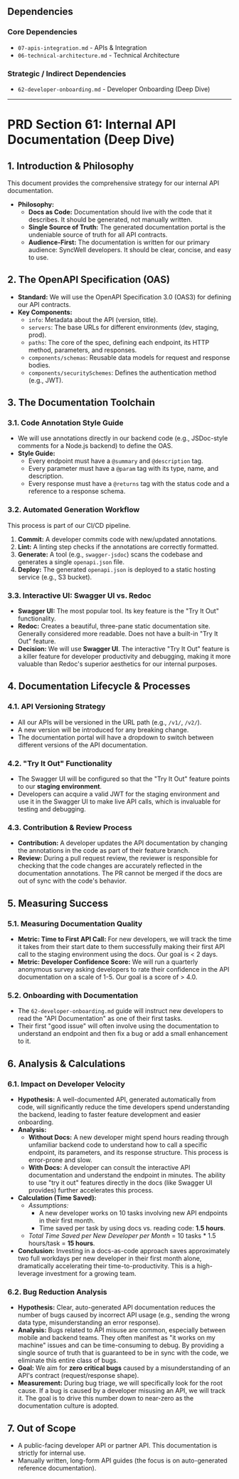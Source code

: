 ## Dependencies

### Core Dependencies
- `07-apis-integration.md` - APIs & Integration
- `06-technical-architecture.md` - Technical Architecture

### Strategic / Indirect Dependencies
- `62-developer-onboarding.md` - Developer Onboarding (Deep Dive)

---

# PRD Section 61: Internal API Documentation (Deep Dive)

## 1. Introduction & Philosophy
This document provides the comprehensive strategy for our internal API documentation.
-   **Philosophy:**
    -   **Docs as Code:** Documentation should live with the code that it describes. It should be generated, not manually written.
    -   **Single Source of Truth:** The generated documentation portal is the undeniable source of truth for all API contracts.
    -   **Audience-First:** The documentation is written for our primary audience: SyncWell developers. It should be clear, concise, and easy to use.

## 2. The OpenAPI Specification (OAS)
-   **Standard:** We will use the OpenAPI Specification 3.0 (OAS3) for defining our API contracts.
-   **Key Components:**
    -   `info`: Metadata about the API (version, title).
    -   `servers`: The base URLs for different environments (dev, staging, prod).
    -   `paths`: The core of the spec, defining each endpoint, its HTTP method, parameters, and responses.
    -   `components/schemas`: Reusable data models for request and response bodies.
    -   `components/securitySchemes`: Defines the authentication method (e.g., JWT).

## 3. The Documentation Toolchain

### 3.1. Code Annotation Style Guide
-   We will use annotations directly in our backend code (e.g., JSDoc-style comments for a Node.js backend) to define the OAS.
-   **Style Guide:**
    -   Every endpoint must have a `@summary` and `@description` tag.
    -   Every parameter must have a `@param` tag with its type, name, and description.
    -   Every response must have a `@returns` tag with the status code and a reference to a response schema.

### 3.2. Automated Generation Workflow
This process is part of our CI/CD pipeline.
1.  **Commit:** A developer commits code with new/updated annotations.
2.  **Lint:** A linting step checks if the annotations are correctly formatted.
3.  **Generate:** A tool (e.g., `swagger-jsdoc`) scans the codebase and generates a single `openapi.json` file.
4.  **Deploy:** The generated `openapi.json` is deployed to a static hosting service (e.g., S3 bucket).

### 3.3. Interactive UI: Swagger UI vs. Redoc
-   **Swagger UI:** The most popular tool. Its key feature is the "Try It Out" functionality.
-   **Redoc:** Creates a beautiful, three-pane static documentation site. Generally considered more readable. Does not have a built-in "Try It Out" feature.
-   **Decision:** We will use **Swagger UI**. The interactive "Try It Out" feature is a killer feature for developer productivity and debugging, making it more valuable than Redoc's superior aesthetics for our internal purposes.

## 4. Documentation Lifecycle & Processes

### 4.1. API Versioning Strategy
-   All our APIs will be versioned in the URL path (e.g., `/v1/`, `/v2/`).
-   A new version will be introduced for any breaking change.
-   The documentation portal will have a dropdown to switch between different versions of the API documentation.

### 4.2. "Try It Out" Functionality
-   The Swagger UI will be configured so that the "Try It Out" feature points to our **staging environment**.
-   Developers can acquire a valid JWT for the staging environment and use it in the Swagger UI to make live API calls, which is invaluable for testing and debugging.

### 4.3. Contribution & Review Process
-   **Contribution:** A developer updates the API documentation by changing the annotations in the code as part of their feature branch.
-   **Review:** During a pull request review, the reviewer is responsible for checking that the code changes are accurately reflected in the documentation annotations. The PR cannot be merged if the docs are out of sync with the code's behavior.

## 5. Measuring Success

### 5.1. Measuring Documentation Quality
-   **Metric: Time to First API Call:** For new developers, we will track the time it takes from their start date to them successfully making their first API call to the staging environment using the docs. Our goal is < 2 days.
-   **Metric: Developer Confidence Score:** We will run a quarterly anonymous survey asking developers to rate their confidence in the API documentation on a scale of 1-5. Our goal is a score of > 4.0.

### 5.2. Onboarding with Documentation
-   The `62-developer-onboarding.md` guide will instruct new developers to read the "API Documentation" as one of their first tasks.
-   Their first "good issue" will often involve using the documentation to understand an endpoint and then fix a bug or add a small enhancement to it.

## 6. Analysis & Calculations
### 6.1. Impact on Developer Velocity
-   **Hypothesis:** A well-documented API, generated automatically from code, will significantly reduce the time developers spend understanding the backend, leading to faster feature development and easier onboarding.
-   **Analysis:**
    -   **Without Docs:** A new developer might spend hours reading through unfamiliar backend code to understand how to call a specific endpoint, its parameters, and its response structure. This process is error-prone and slow.
    -   **With Docs:** A developer can consult the interactive API documentation and understand the endpoint in minutes. The ability to use "try it out" features directly in the docs (like Swagger UI provides) further accelerates this process.
-   **Calculation (Time Saved):**
    -   *Assumptions:*
        -   A new developer works on 10 tasks involving new API endpoints in their first month.
        -   Time saved per task by using docs vs. reading code: **1.5 hours**.
    -   *Total Time Saved per New Developer per Month* = 10 tasks * 1.5 hours/task = **15 hours**.
-   **Conclusion:** Investing in a docs-as-code approach saves approximately two full workdays per new developer in their first month alone, dramatically accelerating their time-to-productivity. This is a high-leverage investment for a growing team.

### 6.2. Bug Reduction Analysis
-   **Hypothesis:** Clear, auto-generated API documentation reduces the number of bugs caused by incorrect API usage (e.g., sending the wrong data type, misunderstanding an error response).
-   **Analysis:** Bugs related to API misuse are common, especially between mobile and backend teams. They often manifest as "it works on my machine" issues and can be time-consuming to debug. By providing a single source of truth that is guaranteed to be in sync with the code, we eliminate this entire class of bugs.
-   **Goal:** We aim for **zero critical bugs** caused by a misunderstanding of an API's contract (request/response shape).
-   **Measurement:** During bug triage, we will specifically look for the root cause. If a bug is caused by a developer misusing an API, we will track it. The goal is to drive this number down to near-zero as the documentation culture is adopted.

## 7. Out of Scope
-   A public-facing developer API or partner API. This documentation is strictly for internal use.
-   Manually written, long-form API guides (the focus is on auto-generated reference documentation).
